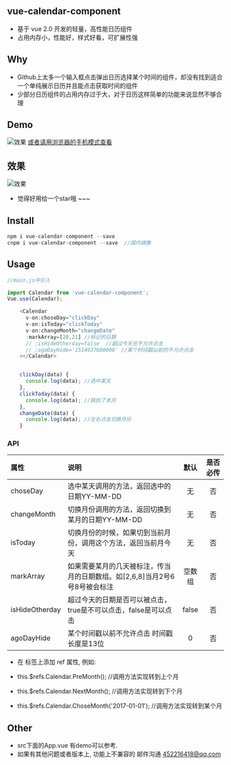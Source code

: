 ## vue-calendar-component
* 基于 vue 2.0 开发的轻量，高性能日历组件
* 占用内存小，性能好，样式好看，可扩展性强

## Why
* Github上太多一个输入框点击弹出日历选择某个时间的组件，却没有找到适合一个单纯展示日历并且能点击获取时间的组件
* 少部分日历组件的占用内存过于大，对于日历这样简单的功能来说显然不够合理

## Demo

![效果](https://zwhgithub.github.io/vue-calendar/dist/1510652959.png)                 [或者请用浏览器的手机模式查看](https://zwhgithub.github.io/vue-calendar/dist/#/)

## 效果
 ![效果](https://qiniu.epipe.cn/5465939501580804096?imageView2/1/w/290/h/470)
- 觉得好用给一个star哦 ~~~


## Install
```javascript
npm i vue-calendar-component --save
cnpm i vue-calendar-component --save  //国内镜像
```

##  Usage
```javascript
//main.js中引入

import Calendar from 'vue-calendar-component';
Vue.use(Calendar);

    <Calendar
      v-on:choseDay="clickDay"
      v-on:isToday="clickToday"
      v-on:changeMonth="changeDate"
      :markArray=[20,21] //标记的日期
      // :isHideOtherday=false  //超过今天也不允许点击
      // :agoDayHide='1514937600000' //某个时间戳以前的不允许点击
    ></Calendar>


    clickDay(data) {
      console.log(data); //选中某天
    },
    clickToday(data) {
      console.log(data); //跳到了本月
    },
    changeDate(data) {
      console.log(data); //左右点击切换月份
    }

```

### API
| 属性               | 说明                                       |  默认   | 是否必传 |
| :--------------- | :--------------------------------------- | :---: | :--: |
| choseDay        | 选中某天调用的方法，返回选中的日期YY-MM-DD                |   无   |  否   |
| changeMonth     | 切换月份调用的方法，返回切换到某月的日期YY-MM-DD             |   无   |  否   |
| isToday         | 切换月份的时候，如果切到当前月份，调用这个方法，返回当前月今天          |   无   |  否   |
| markArray       | 如果需要某月的几天被标注，传当月的日期数组。如[2,6,8]当月2号6号8号被会标注 |  空数组  |  否   |
| isHideOtherday | 超过今天的日期是否可以被点击，true是不可以点击，false是可以点击     | false |  否   |
| agoDayHide | 某个时间戳以前不允许点击  时间戳长度是13位   | 0 |  否   |

- 在 <Calendar> 标签上添加 ref 属性, 例如: <Calendar ref="Calendar"></Calendar>

 - this.$refs.Calendar.PreMonth(); //调用方法实现转到上个月
 - this.$refs.Calendar.NextMonth(); //调用方法实现转到下个月
 - this.$refs.Calendar.ChoseMonth('2017-01-01'); //调用方法实现转到某个月

## Other
* src下面的App.vue 有demo可以参考.
* 如果有其他问题或者版本上, 功能上不兼容的 邮件沟通 452216418@qq.com
